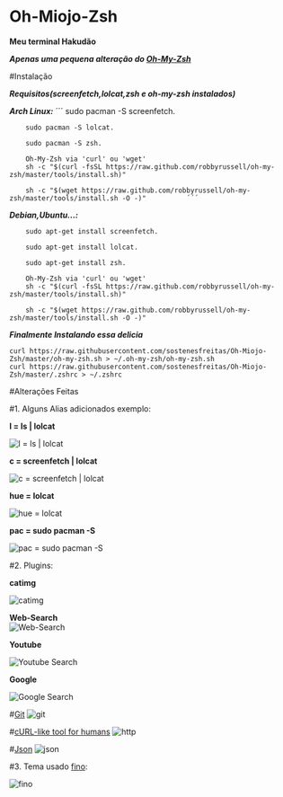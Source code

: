# Oh-Miojo-Zsh

**Meu terminal Hakudão**

***Apenas uma pequena alteração do [Oh-My-Zsh](https://github.com/robbyrussell/oh-my-zsh)***

#Instalação

***Requisitos(screenfetch,lolcat,zsh e oh-my-zsh instalados)***

***Arch Linux:***
	        ´´´
		sudo pacman -S screenfetch.
		
		sudo pacman -S lolcat.
		
		sudo pacman -S zsh.
		
		Oh-My-Zsh via 'curl' ou 'wget' 
		sh -c "$(curl -fsSL https://raw.github.com/robbyrussell/oh-my-zsh/master/tools/install.sh)"
					            
		sh -c "$(wget https://raw.github.com/robbyrussell/oh-my-zsh/master/tools/install.sh -O -)"			´´´
		
***Debian,Ubuntu...:***
		
		sudo apt-get install screenfetch.
		
		sudo apt-get install lolcat.
		
		sudo apt-get install zsh.
		
		Oh-My-Zsh via 'curl' ou 'wget' 
		sh -c "$(curl -fsSL https://raw.github.com/robbyrussell/oh-my-zsh/master/tools/install.sh)"
					            
		sh -c "$(wget https://raw.github.com/robbyrussell/oh-my-zsh/master/tools/install.sh -O -)"
		
***Finalmente Instalando essa delicia***

	curl https://raw.githubusercontent.com/sostenesfreitas/Oh-Miojo-Zsh/master/oh-my-zsh.sh > ~/.oh-my-zsh/oh-my-zsh.sh
	curl https://raw.githubusercontent.com/sostenesfreitas/Oh-Miojo-Zsh/master/.zshrc > ~/.zshrc

#Alterações Feitas

#1. Alguns Alias adicionados exemplo:

**l = ls | lolcat**

![l = ls | lolcat](http://i.imgur.com/Kqbfx98.png)


**c = screenfetch | lolcat**

![c = screenfetch | lolcat](http://i.imgur.com/qVc8wWo.png)

**hue = lolcat**

![hue = lolcat](http://i.imgur.com/7SPlV88.png)

**pac = sudo pacman -S**

![pac = sudo pacman -S](http://i.imgur.com/xlYzUkC.png)

#2. Plugins:

**catimg**

![catimg](http://i.imgur.com/gwyjosA.png)

**Web-Search**	
![Web-Search](http://i.imgur.com/6CcFSe7.png)


**Youtube**

![Youtube Search](http://i.imgur.com/vbKYcSI.png)


**Google**

![Google Search](http://i.imgur.com/jtyosKQ.png)

#[Git](https://github.com/robbyrussell/oh-my-zsh/wiki/Plugin:git)
![git](http://i.imgur.com/cOYYaNk.png)
	
#[cURL-like tool for humans](https://github.com/jkbrzt/httpie)
![http](http://i.imgur.com/i2umgZm.png)

#[Json](https://github.com/robbyrussell/oh-my-zsh/tree/master/plugins/jsontools)
![json](http://i.imgur.com/nUpnJta.png)

#3. Tema usado [fino](http://zshthem.es/all/):

![fino](http://zshthem.es/screenshots/fino.png)

























